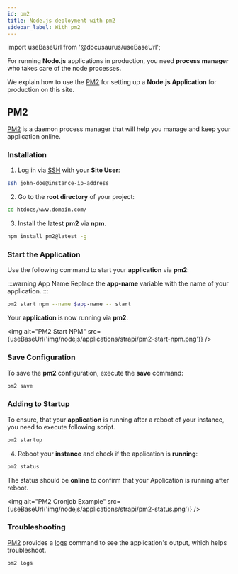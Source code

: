 ```yaml
---
id: pm2
title: Node.js deployment with pm2
sidebar_label: With pm2
---
```


import useBaseUrl from '@docusaurus/useBaseUrl';

For running **Node.js** applications in production, you need **process manager** who takes care of the node processes.

We explain how to use the [PM2](https://pm2.keymetrics.io/) for setting up a **Node.js Application** for production on this site.

## PM2

[PM2](https://pm2.keymetrics.io/) is a daemon process manager that will help you manage and keep your application online.

### Installation

1. Log in via [SSH](../../frontend-area/ssh-ftp/#ssh-login) with your **Site User**:

```bash
ssh john-doe@instance-ip-address
```

2. Go to the **root directory** of your project:

```bash
cd htdocs/www.domain.com/
```

3. Install the latest **pm2** via **npm**.

```bash
npm install pm2@latest -g
```

### Start the Application

Use the following command to start your **application** via **pm2**:

:::warning App Name
Replace the **app-name** variable with the name of your application.
:::

```bash
pm2 start npm --name $app-name -- start
```

Your **application** is now running via **pm2**.

<img alt="PM2 Start NPM" src={useBaseUrl('img/nodejs/applications/strapi/pm2-start-npm.png')} />

### Save Configuration

To save the **pm2** configuration, execute the **save** command:

```bash
pm2 save
```

### Adding to Startup

To ensure, that your **application** is running after a reboot of your instance, you need to execute following script.

```bash
pm2 startup
```

4. Reboot your **instance** and check if the application is **running**:

```bash
pm2 status
```

The  status  should be **online** to confirm that your Application is running after reboot.

<img alt="PM2 Cronjob Example" src={useBaseUrl('img/nodejs/applications/strapi/pm2-status.png')} />

### Troubleshooting

[PM2](https://pm2.keymetrics.io/) provides a [logs](https://pm2.keymetrics.io/docs/usage/log-management/) command to see the application's output, which helps troubleshoot.

```bash
pm2 logs
```